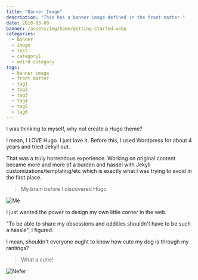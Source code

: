 ```yaml
---
title: "Banner Image"
description: "This has a banner image defined in the front matter."
date: 2018-03-08
banner: /assets/img/home/getting-started.webp
categories:
  - banner
  - image
  - test
  - category1
  - weird category
tags:
  - banner image
  - front matter
  - tag1
  - tag2
  - tag3
  - tag4
  - tag5
  - tag6
---
```


I was thinking to myself, why not create a Hugo theme?

I mean, I LOVE Hugo. I just love it. Before this, I used Wordpress for about 4 years and tried Jekyll out.

That was a truly horrendous experience. Working on original content became more and more of a burden and hassel with Jekyll customizations/templating/etc which is exactly what I was trying to avoid in the first place.

> My brain before I discovered Hugo

![Me](https://i.pinimg.com/originals/c2/b9/33/c2b933879af8a5f78bc244910451bfda.png)

I just wanted the power to design my own little corner in the web.

"To be able to share my obsessions and oddities shouldn't have to be such a hassle", I figured.

I mean, shouldn't everyone ought to know how cute my dog is through my rantings?

> What a cutie!

![Nefer](https://i.imgur.com/cwXno9D.jpg)
